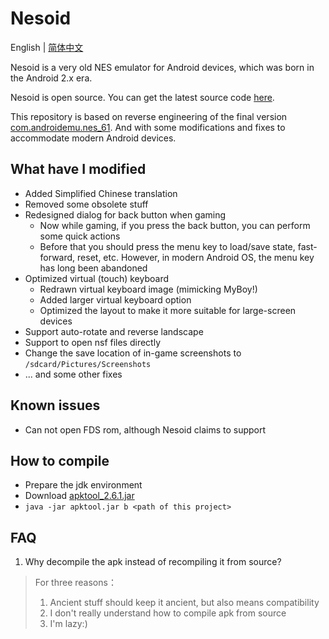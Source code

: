 # Nesoid

English | [简体中文](README_CH.MD)

Nesoid is a very old NES emulator for Android devices, which was born in the Android 2.x era.

Nesoid is open source. You can get the latest source code [here](https://sourceforge.net/p/nesoid/code/).

This repository is based on reverse engineering of the final version [com.androidemu.nes_61](https://sourceforge.net/projects/nesoid/files/com.androidemu.nes_61.apk/download). And with some modifications and fixes to accommodate modern Android devices.

## What have I modified

- Added Simplified Chinese translation
- Removed some obsolete stuff
- Redesigned dialog for back button when gaming
  - Now while gaming, if you press the back button, you can perform some quick actions
  - Before that you should press the menu key to load/save state, fast-forward, reset, etc. However, in modern Android OS, the menu key has long been abandoned
- Optimized virtual (touch) keyboard
  - Redrawn virtual keyboard image (mimicking MyBoy!)
  - Added larger virtual keyboard option
  - Optimized the layout to make it more suitable for large-screen devices
- Support auto-rotate and reverse landscape
- Support to open nsf files directly
- Change the save location of in-game screenshots to `/sdcard/Pictures/Screenshots`
- ... and some other fixes

## Known issues

- Can not open FDS rom, although Nesoid claims to support

## How to compile

- Prepare the jdk environment
- Download [apktool_2.6.1.jar](https://github.com/iBotPeaches/Apktool/releases/download/v2.6.1/apktool_2.6.1.jar)
- `java -jar apktool.jar b <path of this project>`

## FAQ

1. Why decompile the apk instead of recompiling it from source?

> For three reasons：
> 1. Ancient stuff should keep it ancient, but also means compatibility
> 2. I don't really understand how to compile apk from source
> 3. I'm lazy:)


